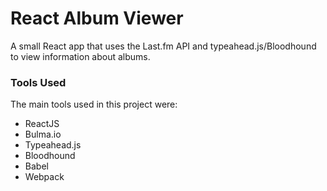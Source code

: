# React Album Viewer

A small React app that uses the Last.fm API and typeahead.js/Bloodhound to view information about albums.

### Tools Used

The main tools used in this project were:
* ReactJS
* Bulma.io
* Typeahead.js
* Bloodhound
* Babel
* Webpack

